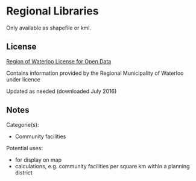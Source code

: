 # Regional Libraries
Only available as shapefile or kml. 
## License
[Region of Waterloo License for Open Data](http://www.regionofwaterloo.ca/en/regionalGovernment/OpenDataLicence.asp) 

Contains information provided by the Regional Municipality of Waterloo under licence

Updated as needed (downloaded July 2016)

## Notes
Categorie(s):

* Community facilities

Potential uses:

* for display on map 
* calculations, e.g. community facilities per square km within a planning district